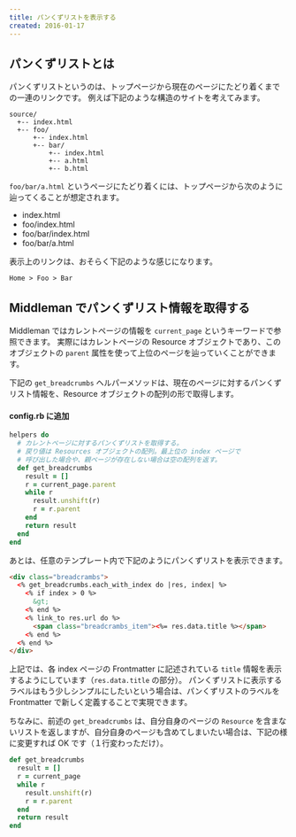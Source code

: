 ```yaml
---
title: パンくずリストを表示する
created: 2016-01-17
---
```


パンくずリストとは
----

パンくずリストというのは、トップページから現在のページにたどり着くまでの一連のリンクです。
例えば下記のような構造のサイトを考えてみます。

```
source/
  +-- index.html
  +-- foo/
      +-- index.html
      +-- bar/
          +-- index.html
          +-- a.html
          +-- b.html
```

`foo/bar/a.html` というページにたどり着くには、トップページから次のように辿ってくることが想定されます。

+ index.html
+ foo/index.html
+ foo/bar/index.html
+ foo/bar/a.html

表示上のリンクは、おそらく下記のような感じになります。

```
Home > Foo > Bar
```

Middleman でパンくずリスト情報を取得する
----

Middleman ではカレントページの情報を `current_page` というキーワードで参照できます。
実際にはカレントページの Resource オブジェクトであり、このオブジェクトの `parent` 属性を使って上位のページを辿っていくことができます。

下記の `get_breadcrumbs` ヘルパーメソッドは、現在のページに対するパンくずリスト情報を、Resource オブジェクトの配列の形で取得します。

#### config.rb に追加

```ruby
helpers do
  # カレントページに対するパンくずリストを取得する。
  # 戻り値は Resources オブジェクトの配列。最上位の index ページで
  # 呼び出した場合や、親ページが存在しない場合は空の配列を返す。
  def get_breadcrumbs
    result = []
    r = current_page.parent
    while r
      result.unshift(r)
      r = r.parent
    end
    return result
  end
end
```

あとは、任意のテンプレート内で下記のようにパンくずリストを表示できます。

```html
<div class="breadcrambs">
  <% get_breadcrumbs.each_with_index do |res, index| %>
    <% if index > 0 %>
      &gt;
    <% end %>
    <% link_to res.url do %>
      <span class="breadcrambs_item"><%= res.data.title %></span>
    <% end %>
  <% end %>
</div>
```

上記では、各 index ページの Frontmatter に記述されている `title` 情報を表示するようにしています（`res.data.title` の部分）。
パンくずリストに表示するラベルはもう少しシンプルにしたいという場合は、パンくずリストのラベルを Frontmatter で新しく定義することで実現できます。

ちなみに、前述の `get_breadcrumbs` は、自分自身のページの `Resource` を含まないリストを返しますが、自分自身のページも含めてしまいたい場合は、下記の様に変更すれば OK です（１行変わっただけ）。

~~~ ruby
def get_breadcrumbs
  result = []
  r = current_page
  while r
    result.unshift(r)
    r = r.parent
  end
  return result
end
~~~

